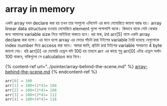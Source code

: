 # array in memory

একটা array যখন declare করা হয় তখন তার সবগুলো এলিমেন্ট এর জন্য মেমোরিতে জায়গা বরাদ্ধ হয়। array linear data structure হওয়ায় মেমোরিতে element গুলো পাশাপাশি থাকে। কিভাবে থাকে সেটা বোঝার জন্য আমাদের variable size নিয়ে আইডিয়া থাকতে হবে। ধরা যাক, int arr\[5] নামে একটা array declare করা হলো। এর মানে হলো array এর ভেতর পাঁচটা int টাইপের variable তৈরি হয়েছে যেগুলোকে index number দিয়ে access করা যাবে। আমরা জানি, প্রতিটা int টাইপের variable সাধারণত 4 byte জায়গা নেয়। ধরি arr\[0] এর মেমোরি এড্রেস যদি 100 হয় তাহলে  arr এর কাছে শুধু arr\[0] এটার এড্রেস অর্থাৎ 100 থাকবে, বাকিগুলো সে calculation করে নিবে।&#x20;

{% content-ref url="../pointer/array-behind-the-scene.md" %}
[array-behind-the-scene.md](../pointer/array-behind-the-scene.md)
{% endcontent-ref %}

```c
arr[0] = 100
arr[1] = 100+(1*4)= 104
arr[2] = 100+(2*4)= 108
arr[3] = 100+(3*4)= 112
arr[4] = 100+(4*4)= 116
```

